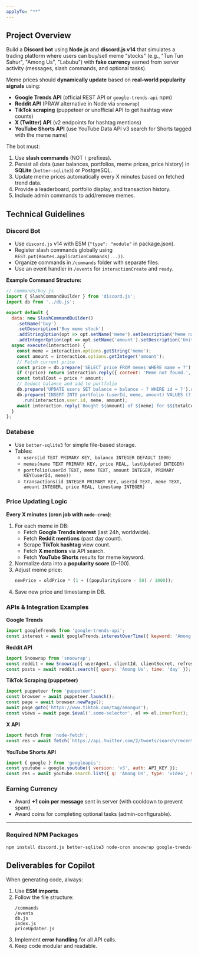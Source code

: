```yaml
--- 
applyTo: "**"
---
```


## Project Overview
Build a **Discord bot** using **Node.js** and **discord.js v14** that simulates a trading platform where users can buy/sell meme "stocks" (e.g., "Tun Tun Sahur", "Among Us", "Labubu") with **fake currency** earned from server activity (messages, slash commands, and optional tasks).

Meme prices should **dynamically update** based on **real-world popularity signals** using:
- **Google Trends API** (official REST API or `google-trends-api` npm)
- **Reddit API** (PRAW alternative in Node via `snoowrap`)
- **TikTok scraping** (puppeteer or unofficial API to get hashtag view counts)
- **X (Twitter) API** (v2 endpoints for hashtag mentions)
- **YouTube Shorts API** (use YouTube Data API v3 search for Shorts tagged with the meme name)

The bot must:
1. Use **slash commands** (NOT `!` prefixes).
2. Persist all data (user balances, portfolios, meme prices, price history) in **SQLite** (`better-sqlite3`) or PostgreSQL.
3. Update meme prices automatically every X minutes based on fetched trend data.
4. Provide a leaderboard, portfolio display, and transaction history.
5. Include admin commands to add/remove memes.

## Technical Guidelines
### Discord Bot
- Use `discord.js` v14 with ESM (`"type": "module"` in package.json).
- Register slash commands globally using `REST.put(Routes.applicationCommands(...))`.
- Organize commands in `/commands` folder with separate files.
- Use an event handler in `/events` for `interactionCreate` and `ready`.

**Example Command Structure:**
```js
// commands/buy.js
import { SlashCommandBuilder } from 'discord.js';
import db from '../db.js';

export default {
  data: new SlashCommandBuilder()
    .setName('buy')
    .setDescription('Buy meme stock')
    .addStringOption(opt => opt.setName('meme').setDescription('Meme name').setRequired(true))
    .addIntegerOption(opt => opt.setName('amount').setDescription('Units to buy').setRequired(true)),
  async execute(interaction) {
    const meme = interaction.options.getString('meme');
    const amount = interaction.options.getInteger('amount');
    // Fetch current price
    const price = db.prepare('SELECT price FROM memes WHERE name = ?').get(meme)?.price;
    if (!price) return interaction.reply({ content: 'Meme not found.', ephemeral: true });
    const totalCost = price * amount;
    // Deduct balance and add to portfolio
    db.prepare('UPDATE users SET balance = balance - ? WHERE id = ?').run(totalCost, interaction.user.id);
    db.prepare('INSERT INTO portfolio (userId, meme, amount) VALUES (?, ?, ?) ON CONFLICT(userId, meme) DO UPDATE SET amount = amount + excluded.amount')
      .run(interaction.user.id, meme, amount);
    await interaction.reply(`Bought ${amount} of ${meme} for $${totalCost}.`);
  }
};
```

### Database
- Use `better-sqlite3` for simple file-based storage.
- Tables:  
  - `users(id TEXT PRIMARY KEY, balance INTEGER DEFAULT 1000)`
  - `memes(name TEXT PRIMARY KEY, price REAL, lastUpdated INTEGER)`
  - `portfolio(userId TEXT, meme TEXT, amount INTEGER, PRIMARY KEY(userId, meme))`
  - `transactions(id INTEGER PRIMARY KEY, userId TEXT, meme TEXT, amount INTEGER, price REAL, timestamp INTEGER)`

### Price Updating Logic
**Every X minutes (cron job with `node-cron`)**:
1. For each meme in DB:
   - Fetch **Google Trends interest** (last 24h, worldwide).
   - Fetch **Reddit mentions** (past day count).
   - Scrape **TikTok hashtag** view count.
   - Fetch **X mentions** via API search.
   - Fetch **YouTube Shorts** results for meme keyword.
2. Normalize data into a **popularity score** (0–100).
3. Adjust meme price:
   ```js
   newPrice = oldPrice * (1 + ((popularityScore - 50) / 1000));
   ```
4. Save new price and timestamp in DB.

### APIs & Integration Examples
**Google Trends**
```js
import googleTrends from 'google-trends-api';
const interest = await googleTrends.interestOverTime({ keyword: 'Among Us', startTime: new Date(Date.now() - 24*60*60*1000) });
```

**Reddit API**
```js
import Snoowrap from 'snoowrap';
const reddit = new Snoowrap({ userAgent, clientId, clientSecret, refreshToken });
const posts = await reddit.search({ query: 'Among Us', time: 'day' });
```

**TikTok Scraping (puppeteer)**
```js
import puppeteer from 'puppeteer';
const browser = await puppeteer.launch();
const page = await browser.newPage();
await page.goto('https://www.tiktok.com/tag/amongus');
const views = await page.$eval('.some-selector', el => el.innerText);
```

**X API**
```js
import fetch from 'node-fetch';
const res = await fetch(`https://api.twitter.com/2/tweets/search/recent?query=Among%20Us`, { headers: { Authorization: `Bearer ${TOKEN}` } });
```

**YouTube Shorts API**
```js
import { google } from 'googleapis';
const youtube = google.youtube({ version: 'v3', auth: API_KEY });
const res = await youtube.search.list({ q: 'Among Us', type: 'video', videoDuration: 'short', maxResults: 10 });
```

### Earning Currency
- Award **+1 coin per message** sent in server (with cooldown to prevent spam).
- Award coins for completing optional tasks (admin-configurable).

---

### Required NPM Packages
```bash
npm install discord.js better-sqlite3 node-cron snoowrap google-trends-api puppeteer node-fetch @googleapis/youtube
```

## Deliverables for Copilot
When generating code, always:
1. Use **ESM imports**.
2. Follow the file structure:
   ```
   /commands
   /events
   db.js
   index.js
   priceUpdater.js
   ```
3. Implement **error handling** for all API calls.
4. Keep code modular and readable.
```